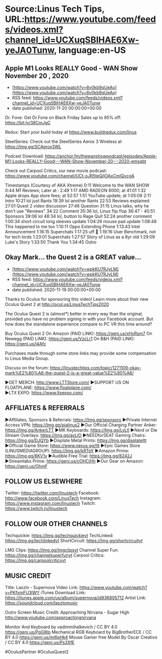 # Source:Linus Tech Tips, URL:https://www.youtube.com/feeds/videos.xml?channel_id=UCXuqSBlHAE6Xw-yeJA0Tunw, language:en-US

## Apple M1 Looks REALLY Good - WAN Show November 20 , 2020
 - [https://www.youtube.com/watch?v=6v0kb9qUeAo](https://www.youtube.com/watch?v=6v0kb9qUeAo)
 - RSS feed: https://www.youtube.com/feeds/videos.xml?channel_id=UCXuqSBlHAE6Xw-yeJA0Tunw
 - date published: 2020-11-20 00:00:00+00:00

Dr. Fone: Get Dr.Fone on Black Friday Sales up to 85% off: https://bit.ly/38CmJgC

Redux: Start your build today at https://www.buildredux.com/linus

SteelSeries: Check out the SteelSeries Aerox 3 Wireless at https://lmg.gg/SCAerox3WL

Podcast Download: https://anchor.fm/thewanshowpodcast/episodes/Apple-M1-Looks-REALLY-Good---WAN-Show-November-20---2020-emsqbt

Check out Carpool Critics, our new movie podcast: https://www.youtube.com/channel/UCt-oJR5teQIjOAxCmIQvcgA

Timestamps (Courtesy of AKA Xtreme)
0:11 Welcome to the WAN SHOW
0:44 M1 Reviews;  Later at : 2:49
1:17 AMD RADEON 6000; at 41:01
1:32 Apple drops App store fees; at 52:57
1:51 YouTube update; at 1:05:09
2:11 Intro
10:21 lol just Rants
19:39 lol another Rants
22:53 Reviews explained
27:01 Quest 2 video discussion
27:46 Question
31:15 Linus talks, why he don't use "Reviews"
34:22 Comment
35:36 lol, Linus flip flop
36:47 - 40:51 Sponsors
39:06 lol
48:34 lol, button to Rage Quit
52:24 another comment
1:00:34 short circuit long sleeves update
1:04:26 mouse pad update
1:08:48 This happened to me too
1:10:11 Oppo Extending Phone
1:13:43 Intel Announcement
1:16:15 Superchats
1:17:25 uff 🤣
1:19:16 User Benchmark, not for tech lords
1:23:01 Superchats
1:27:57 Story of Linus as a 8yr old
1:29:09 Luke's Story
1:33:50 Thank You
1:34:45 Outro

## Okay Mark… the Quest 2 is a GREAT value…
 - [https://www.youtube.com/watch?v=wpkKU7RJyLM](https://www.youtube.com/watch?v=wpkKU7RJyLM)
 - RSS feed: https://www.youtube.com/feeds/videos.xml?channel_id=UCXuqSBlHAE6Xw-yeJA0Tunw
 - date published: 2020-11-19 00:00:00+00:00

Thanks to Oculus for sponsoring this video! Learn more about their new Oculus Quest 2 at http://ocul.us/LinusTechTips2020

The Oculus Quest 2 is (almost*) better in every way than the original, provided you have no problem signing in with your Facebook account. But how does the standalone experience compare to PC VR this time around?

Buy Oculus Quest 2
On Amazon (PAID LINK): https://geni.us/xHxRsm7
On Newegg (PAID LINK): https://geni.us/VzcLr1
On B&H (PAID LINK): https://geni.us/l4Afc

Purchases made through some store links may provide some compensation to Linus Media Group.

Discuss on the forum: https://linustechtips.com/topic/1271109-okay-mark%E2%80%A6-the-quest-2-is-a-great-value%E2%80%A6/


►GET MERCH: http://www.LTTStore.com/
►SUPPORT US ON FLOATPLANE: https://www.floatplane.com/  
►LTX EXPO: https://www.ltxexpo.com/   

AFFILIATES & REFERRALS
---------------------------------------------------
►Affiliates, Sponsors & Referrals: https://lmg.gg/sponsors
►Private Internet Access VPN: https://lmg.gg/pialinus2
►Our Official Charging Partner Anker: https://lmg.gg/AnkerLTT
►MK Keyboards: https://lmg.gg/LyLtl
►Nerd or Die Stream Overlays: https://lmg.gg/avLlO
►NEEDforSEAT Gaming Chairs: https://lmg.gg/DJQYb
►Displate Metal Prints: https://lmg.gg/displateltt
►Official Game Store: https://www.nexus.gg/ltt
►Epic Games Store (LINUSMEDIAGROUP): https://lmg.gg/kRTpY
►Amazon Prime: https://lmg.gg/8KV1v
►Audible Free Trial: https://lmg.gg/8242J
►Streamlabs Prime: https://geni.us/cOHCiHh
►Our Gear on Amazon: https://geni.us/OhmF

FOLLOW US ELSEWHERE
---------------------------------------------------  
Twitter: https://twitter.com/linustech
Facebook: http://www.facebook.com/LinusTech
Instagram: https://www.instagram.com/linustech
Twitch: https://www.twitch.tv/linustech

FOLLOW OUR OTHER CHANNELS
---------------------------------------------------  
Techquickie: https://lmg.gg/techquickieyt
TechLinked: https://lmg.gg/techlinkedyt
ShortCircuit: https://lmg.gg/shortcircuityt

LMG Clips: https://lmg.gg/lmgclipsyt
Channel Super Fun: https://lmg.gg/channelsuperfunyt
Carpool Critics: https://lmg.gg/carpoolcriticsyt

MUSIC CREDIT
---------------------------------------------------  
Title: Laszlo - Supernova
Video Link: https://www.youtube.com/watch?v=PKfxmFU3lWY
iTunes Download Link: https://itunes.apple.com/us/album/supernova/id936805712
Artist Link: https://soundcloud.com/laszlomusic

Outro Screen Music Credit: Approaching Nirvana - Sugar High http://www.youtube.com/approachingnirvana

Monitor And Keyboard by vadimmihalkevich / CC BY 4.0  https://geni.us/PgGWp
Mechanical RGB Keyboard by BigBrotherECE / CC BY 4.0 https://geni.us/mj6pHk4
Mouse Gamer free Model By Oscar Creativo / CC BY 4.0 https://geni.us/Ps3XfE

#OculusPartner #OculusQuest2

